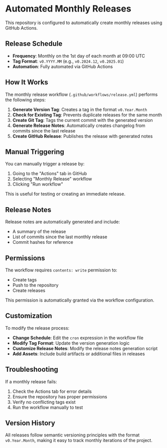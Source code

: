 # Automated Monthly Releases

This repository is configured to automatically create monthly releases using GitHub Actions.

## Release Schedule

- **Frequency**: Monthly on the 1st day of each month at 09:00 UTC
- **Tag Format**: `v0.YYYY.MM` (e.g., `v0.2024.12`, `v0.2025.01`)
- **Automation**: Fully automated via GitHub Actions

## How It Works

The monthly release workflow (`.github/workflows/release.yml`) performs the following steps:

1. **Generate Version Tag**: Creates a tag in the format `v0.Year.Month`
2. **Check for Existing Tag**: Prevents duplicate releases for the same month
3. **Create Git Tag**: Tags the current commit with the generated version
4. **Generate Release Notes**: Automatically creates changelog from commits since the last release
5. **Create GitHub Release**: Publishes the release with generated notes

## Manual Triggering

You can manually trigger a release by:

1. Going to the "Actions" tab in GitHub
2. Selecting "Monthly Release" workflow
3. Clicking "Run workflow"

This is useful for testing or creating an immediate release.

## Release Notes

Release notes are automatically generated and include:
- A summary of the release
- List of commits since the last monthly release
- Commit hashes for reference

## Permissions

The workflow requires `contents: write` permission to:
- Create tags
- Push to the repository
- Create releases

This permission is automatically granted via the workflow configuration.

## Customization

To modify the release process:

- **Change Schedule**: Edit the `cron` expression in the workflow file
- **Modify Tag Format**: Update the version generation logic
- **Customize Release Notes**: Modify the release notes generation script
- **Add Assets**: Include build artifacts or additional files in releases

## Troubleshooting

If a monthly release fails:

1. Check the Actions tab for error details
2. Ensure the repository has proper permissions
3. Verify no conflicting tags exist
4. Run the workflow manually to test

## Version History

All releases follow semantic versioning principles with the format `v0.Year.Month`, making it easy to track monthly iterations of the project. 